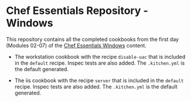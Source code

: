 # Chef Essentials Repository - Windows

This repository contains all the completed cookbooks from the first day (Modules 02-07) of the [Chef Essentials Windows](https://github.com/chef-training/chef-essentials-windows) content.

* The workstation cookbook with the recipe `disable-uac` that is included in the `default` recipe. Inspec tests are also added. The `.kitchen.yml` is the default generated.

* The iis cookbook with the recipe `server` that is included in the `default` recipe. Inspec tests are also added. The `.kitchen.yml` is the default generated.
